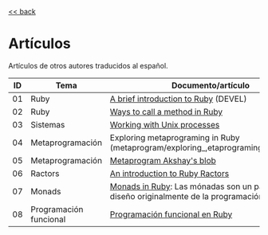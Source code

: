 [<< back](../../README.md)

# Artículos

Artículos de otros autores traducidos al español.

| ID | Tema        | Documento/artículo |
| -- | ----------- | ------------------ |
| 01 | Ruby | [A brief introduction to Ruby](ruby/a_brief_introduction_to_ruby/README.md) (DEVEL) |
| 02 | Ruby | [Ways to call a method in Ruby](ruby/ways_to_call_a_method_in_ruby.md) |
| 03 | Sistemas | [Working with Unix processes](system/working_with_unix_processes/README.md) |
| 04 | Metaprogramación | Exploring metaprograming in Ruby (metaprogram/exploring_,etaprograming_in_ruby.md) |
| 05 | Metaprogramación | [Metaprogram Akshay's blob](mataprogram/metaprogram_akshay_blog.md) |
| 06 | Ractors | [An introduction to Ruby Ractors](ractors/an_introduction_to_ruby_ractors/README.md) |
| 07 | Monads | [Monads in Ruby](monads/monads_in_ruby.md): Las mónadas son un patrón de diseño originalmente de la programación funcional.|
| 08 | Programación funcional | [Programación funcional en Ruby](fp/functional_programming_in_ruby.md)|
